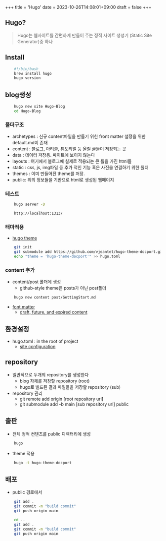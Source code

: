 +++
title = 'Hugo'
date = 2023-10-26T14:08:01+09:00
draft = false
+++

## Hugo?

>Hugo는 웹사이트를 간편하게 만들어 주는 정적 사이트 생성기 (Static Site Generator)중 하나

## Install

```Bash
    #!/bin/bash
    brew install hugo
    hugo version
```

## blog생성

```Bash
    hugo new site Hugo-Blog
    cd Hugo-Blog
```

### 폴더구조

* archetypes : 신규 content파일을 만들기 위한 front matter 설정을 위한 default.md이 존재
* content : 블로그, 아티클, 튜토리얼 등 올릴 글들이 저장되는 곳
* data : 데이터 저장용. 싸이트에 보이지 않는다
* layouts : 여기에서 블로그에 실제로 적용되는 큰 틀을 가진 html들
* static : css, js, img파일 등 추가 적인 기능 혹은 사진을 연결하기 위한 폴더
* themes : 이미 만들어진 theme를 저장.
* public: 위의 정보들을 기반으로 html로 생성된 웹페이지

### 테스트

```Bash
    hugo server -D
```

```Bash
    http://localhost:1313/
```

### 태마적용

* [hugo theme](https://themes.gohugo.io/)

```Bash
    git init
    git submodule add https://github.com/vjeantet/hugo-theme-docport.git themes/hugo-theme-docport
    echo "theme = 'hugo-theme-docport'" >> hugo.toml
```

### content 추가

* content/post 폴더에 생성
    - github-style theme은 posts가 아닌 post폴더

```Bash
    hugo new content post/GettingStart.md
```

* [font matter](https://gohugo.io/content-management/front-matter)
    - [ draft, future, and expired content](https://gohugo.io/getting-started/usage/#draft-future-and-expired-content)

## 환경설정

* hugo.toml : in the root of project
    - [site configuration](https://gohugo.io/getting-started/configuration/)

## repository

* 일반적으로 두개의 repository를 생성한다
    - blog 자체를 저장할 repository (root)
    - hugo로 빌드된 결과 파일들을 저장할 repository (sub)
* repository 관리
    - git remote add origin [root repository url]
    - git submodule add -b main [sub repository url] public

## 출판

* 전체 정적 컨텐츠를 public 디렉터리에 생성

```Bash
    hugo
```

* theme 적용

```Bash
    hugo -t hugo-theme-docport
```

## 배포

* public 경로에서

```Bash
    git add .
    git commit -m "build commit"
    git push origin main

    cd ..
    git add .
    git commit -m "build commit"
    git push origin main
```